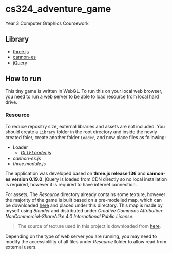 # cs324_adventure_game

Year 3 Computer Graphics Coursework

## Library

- [three.js](https://github.com/mrdoob/three.js)
- [cannon-es](https://github.com/pmndrs/cannon-es)
- [jQuery](https://jquery.com/)

## How to run

This tiny game is written in WebGL. To run this on your local web browser, you need to run a web server to be able to load resource from local hard drive.

### Resource

To reduce repositry size, external libraries and assets are not included. You should create a `Library` folder in the root directory and inside the newly created foler, create another folder `Loader`, and now place files as following:

- Loader
  - [*GLTFLoader.js*](https://github.com/mrdoob/three.js/blob/dev/examples/jsm/loaders/GLTFLoader.js)
- *cannon-es.js*
- *three.module.js*

The application was developed based on **three.js release 136** and **cannon-es version 0.19.0**. jQuery is loaded from CDN directly so no local installation is required, however it is required to have internet connection.

For assets, The *Resource* directory already contains some texture, however the majority of the game is built based on a pre-modelled map, which can be downloaded [here](https://github.com/stephen-hqxu/cs324_adventure_game/releases) and placed under this directory. This map is made by myself using *Blender* and distributed under *Creative Commons Attribution-NonCommercial-ShareAlike 4.0 International Public License*.

> The source of texture used in this project is downloaded from [here](https://ambientcg.com/k).

Depending on the type of web server you are running, you may need to modify the accessiblility of all files under *Resource* folder to allow read from external users.